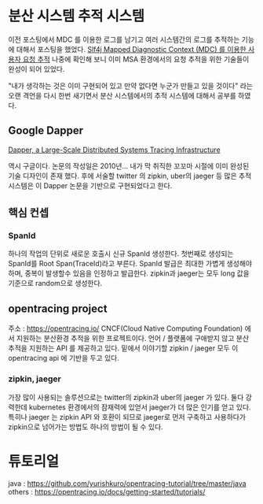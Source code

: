 # 분산 시스템 추적 시스템

이전 포스팅에서 MDC 를 이용한 로그를 남기고 여러 시스템간의 로그를 추적하는 기능에 대해서 포스팅을 했었다. [Slf4j Mapped Diagnostic Context (MDC) 를 이용한 사용자 요청 추적](https://4ppl3hun73r.github.io/post/2020/02/slf4jMDCLogging) 나중에 확인해 보니 이미 MSA 환경에서의 요청 추적을 위한 기술들이 완성이 되어 있었다.

"내가 생각하는 것은 이미 구현되어 있고 만약 없다면 누군가 만들고 있을 것이다" 라는 오랜 격언을 다시 한번 새기면서 분산 시스템에서의 추적 시스템에 대해서 공부를 하였다.

## Google Dapper

[Dapper, a Large-Scale Distributed Systems Tracing Infrastructure](https://research.google/pubs/pub36356/)

역시 구글이다. 논문의 작성일은 2010년... 내가 막 취직한 꼬꼬마 시절에 이미 완성된 기술 디자인이 존재 했다.
후에 서술할 twitter 의 zipkin, uber의 jaeger 등 많은 추적 시스템은 이 Dapper 논문을 기반으로 구현되었다고 한다.


## 핵심 컨셉

### SpanId
하나의 작업의 단위로 새로운 호출시 신규 SpanId 생성한다. 첫번째로 생성되는 SpanId를 Root Span(TraceId)라고 부른다.
SpanId 발급은 최대한 가볍게 생성해야 하며, 중복이 발생할수 있음을 인정하고 발급한다.
zipkin과 jaeger는 모두 long 값을 기준으로 random으로 생성한다. 

## opentracing project
주소 : https://opentracing.io/
CNCF(Cloud Native Computing Foundation) 에서 지원하는 분산환경 추적을 위한 프로젝트이다.
언어 / 플랫폼에 구애받지 않고 분산 추적을 지원하는 API 를 제공하고 있다.
밑에서 이야기할 zipkin / jaeger 모두 이 opentracing api 에 기반을 두고 있다.

### zipkin, jaeger
가장 많이 사용되는 솔루션으로는 twitter의 zipkin과 uber의 jaeger 가 있다. 둘다 강력한데 kubernetes 환경에서의 잠재력에 있얻서 jaeger가 더 많은 인기를 얻고 있다. 
특히나 jaeger 는 zipkin API 와 호환이 되므로 jaeger로 먼저 구축하고 사용하다가 zipkin으로 넘어가는 방법도 하나의 방법이 될 수 있다.

# 튜토리얼
java : https://github.com/yurishkuro/opentracing-tutorial/tree/master/java
others : https://opentracing.io/docs/getting-started/tutorials/